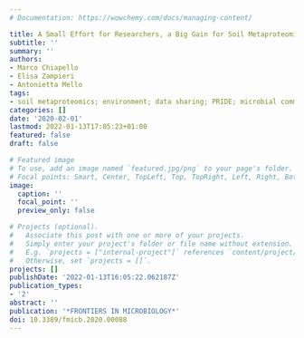 ```yaml
---
# Documentation: https://wowchemy.com/docs/managing-content/

title: A Small Effort for Researchers, a Big Gain for Soil Metaproteomics
subtitle: ''
summary: ''
authors:
- Marco Chiapello
- Elisa Zampieri
- Antonietta Mello
tags:
- soil metaproteomics; environment; data sharing; PRIDE; microbial communities
categories: []
date: '2020-02-01'
lastmod: 2022-01-13T17:05:23+01:00
featured: false
draft: false

# Featured image
# To use, add an image named `featured.jpg/png` to your page's folder.
# Focal points: Smart, Center, TopLeft, Top, TopRight, Left, Right, BottomLeft, Bottom, BottomRight.
image:
  caption: ''
  focal_point: ''
  preview_only: false

# Projects (optional).
#   Associate this post with one or more of your projects.
#   Simply enter your project's folder or file name without extension.
#   E.g. `projects = ["internal-project"]` references `content/project/deep-learning/index.md`.
#   Otherwise, set `projects = []`.
projects: []
publishDate: '2022-01-13T16:05:22.062187Z'
publication_types:
- '2'
abstract: ''
publication: '*FRONTIERS IN MICROBIOLOGY*'
doi: 10.3389/fmicb.2020.00088
---
```

